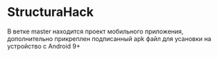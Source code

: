 # StructuraHack
В ветке master находится проект мобильного приложения, дополнительно прикреплен подписанный apk файл для усановки на устройство с Android 9+

